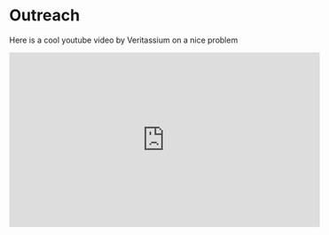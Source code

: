# Outreach

Here is a cool youtube video by Veritassium on a nice problem

<iframe width="560" height="315" src="https://www.youtube.com/embed/094y1Z2wpJg?si=C2vtm7wSQ4DCkhGo" title="YouTube video player" frameborder="0" allow="accelerometer; autoplay; clipboard-write; encrypted-media; gyroscope; picture-in-picture; web-share" referrerpolicy="strict-origin-when-cross-origin" allowfullscreen></iframe>